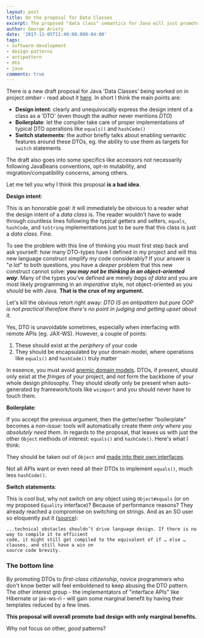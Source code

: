 ```yaml
---
layout: post
title: On the proposal for Data Classes
excerpt: The proposed "data class" semantics for Java will just promote bad design!
author: George Aristy
date: '2017-11-05T11:40:00.000-04:00'
tags:
- software-development
- design-patterns
- antipattern
- dto
- java
comments: true
---
```


There is a new draft proposal for Java 'Data Classes' being worked on in project *amber* - read about it [here](http://cr.openjdk.java.net/~briangoetz/amber/datum.html). In short I think the main points are:

* **Design intent**: clearly and unequivocally express the design intent of a class as a 'DTO' (even though the author never mentions *DTO*)
* **Boilerplate**: let the compiler take care of proper implementations of typical DTO operations like `equals()` and `hashCode()`
* **Switch statements**: the author briefly talks about enabling semantic features around these DTOs, eg. the ability to use them as targets for `switch` statements

The draft also goes into some specifics like accessors not necessarily following JavaBeans conventions, opt-in mutability, and migration/compatibility concerns, among others.

Let me tell you why I think this proposal **is a bad idea**.

**Design intent**:

This is an honorable goal: it will immediately be obvious to a reader what the design intent of a *data class* is. The reader wouldn't have to wade through countless lines following the typical getters and setters, `equals`, `hashCode`, and `toString` implementations just to be sure that this class is just a *data class*. Fine.

To see the problem with this line of thinking you must first step back and ask yourself: how many DTO-types have I defined in my project and will this new language construct simplify my code considerably? If your answer is "*a lot*" to both questions, you have a *deeper* problem that this new construct cannot solve: ***you may not be thinking in an object-oriented way***. Many of the types you've defined are merely *bags of data* and you are most likely programming in an *imperative* style, not object-oriented as you *should* be with Java. **That is the crux of my argument.**

Let's kill the obvious retort right away: *DTO IS an antipattern but pure OOP is not practical therefore there's no point in judging and getting upset about it*.

Yes, DTO is unavoidable sometimes, especially when interfacing with remote APIs (eg. JAX-WS). However, a couple of points:

1. These should exist at the *periphery* of your code
2. They should be encapsulated by your domain model, where operations like `equals()` and `hashCode()` truly matter

In essence, you must avoid [anemic domain models](https://www.martinfowler.com/bliki/AnemicDomainModel.html). DTOs, if present, should only exist at the *fringes* of your project, and *not* form the backbone of your whole design philosophy. They should *ideally* only be present when auto-generated by framework/tools like `wsimport` and you should never have to touch them.

**Boilerplate**:

If you accept the previous argument, then the getter/setter "boilerplate" becomes a *non-issue*: tools will automatically create them *only where you absolutely need them*. In regards to the proposal, that leaves us with just the other `Object` methods of interest: `equals()` and `hashCode()`. Here's what I think:

They should be taken out of `Object` and [made into their own interfaces](/posts/java-s-equals-hashcode-should-not-have-been-declared-in-object).

Not all APIs want or even need all their DTOs to implement `equals()`, much less `hashCode()`.

**Switch statements**:

This is cool but, why not switch on any object using `Object#equals` (or on my proposed `Equality` interface)? Because of performance reasons? They already reached a compromise on switching on strings. And as an SO user so eloquently put it ([source](https://stackoverflow.com/a/31671438/1623885)): 

    ...technical obstacles shouldn’t drive language design. If there is no way to compile it to efficient 
    code, it might still get compiled to the equivalent of if … else … clauses, and still have a win on 
    source code brevity.

### The bottom line

By promoting DTOs to *first-class citizenship*, novice programmers who don't know better will feel emboldened to keep abusing the DTO pattern. The other interest group - the implementators of "interface APIs" like Hibernate or jax-ws-ri - will gain some marginal benefit by having their templates reduced by a few lines. 

**This proposal will overall promote bad design with only marginal benefits.**

Why not focus on other, *good* patterns?
